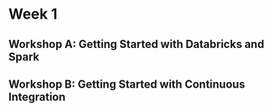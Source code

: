 # Week 1

## Workshop A:  Getting Started with Databricks and Spark

## Workshop B: Getting Started with Continuous Integration 
